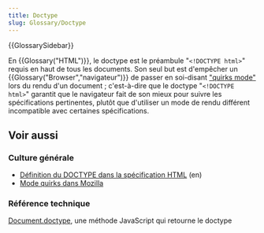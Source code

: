 ```yaml
---
title: Doctype
slug: Glossary/Doctype
---
```


{{GlossarySidebar}}

En {{Glossary("HTML")}}, le doctype est le préambule "`<!DOCTYPE html>`" requis en haut de tous les documents. Son seul but est d'empêcher un {{Glossary("Browser","navigateur")}} de passer en soi-disant ["quirks mode"](/fr/docs/Web/HTML/Guides/Quirks_mode_and_standards_mode) lors du rendu d'un document ; c'est-à-dire que le doctype "`<!DOCTYPE html>`" garantit que le navigateur fait de son mieux pour suivre les spécifications pertinentes, plutôt que d'utiliser un mode de rendu différent incompatible avec certaines spécifications.

## Voir aussi

### Culture générale

- [Définition du DOCTYPE dans la spécification HTML](https://html.spec.whatwg.org/multipage/syntax.html#the-doctype) (en)
- [Mode quirks dans Mozilla](/fr/docs/Web/HTML/Guides/Quirks_mode_and_standards_mode)

### Référence technique

[Document.doctype](/fr/docs/Web/API/Document/doctype), une méthode JavaScript qui retourne le doctype

